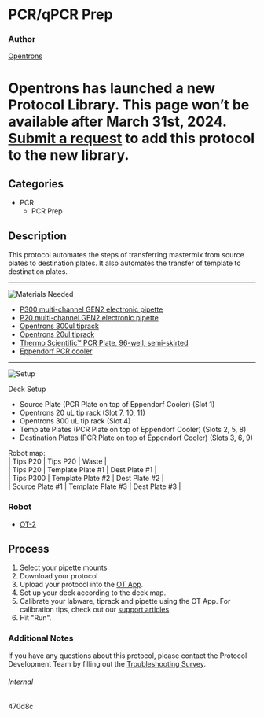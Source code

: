 # PCR/qPCR Prep

### Author
[Opentrons](https://opentrons.com/)


# Opentrons has launched a new Protocol Library. This page won’t be available after March 31st, 2024. [Submit a request](https://docs.google.com/forms/d/e/1FAIpQLSdYYp9QCKow4nn0KlCVsMS3HX0eJ0N9O7-erajKvcpT0lWbSg/viewform) to add this protocol to the new library.

## Categories
* PCR
	* PCR Prep

## Description
This protocol automates the steps of transferring mastermix from source plates to destination plates. It also automates the transfer of template to destination plates.

---
![Materials Needed](https://s3.amazonaws.com/opentrons-protocol-library-website/custom-README-images/001-General+Headings/materials.png)

* [P300 multi-channel GEN2 electronic pipette](https://shop.opentrons.com/collections/ot-2-robot/products/8-channel-electronic-pipette?variant=5984202489885)
* [P20 multi-channel GEN2 electronic pipette](https://shop.opentrons.com/collections/ot-2-pipettes/products/single-channel-electronic-pipette)
* [Opentrons 300ul tiprack](https://shop.opentrons.com/collections/opentrons-tips/products/opentrons-300ul-tips)
* [Opentrons 20ul tiprack](https://shop.opentrons.com/collections/opentrons-tips/products/opentrons-10ul-tips)
* [Thermo Scientific™ PCR Plate, 96-well, semi-skirted](https://www.fishersci.com/shop/products/thermo-scientific-96-well-semi-skirted-plates-flat-deck/ab1400l)
* [Eppendorf PCR cooler](https://www.daigger.com/eppendorf-pcr-coolers-14616-group?gclid=CjwKCAiAz4b_BRBbEiwA5XlVVkYoJn1xfnsYoEzsrHijqNP-YRCcVBJtWxD9-ENFfB_Pc9RZJUaXYRoCWjQQAvD_BwE)

---
![Setup](https://s3.amazonaws.com/opentrons-protocol-library-website/custom-README-images/001-General+Headings/Setup.png)

Deck Setup
* Source Plate (PCR Plate on top of Eppendorf Cooler) (Slot 1)
* Opentrons 20 uL tip rack (Slot 7, 10, 11)
* Opentrons 300 uL tip rack (Slot 4)
* Template Plates (PCR Plate on top of Eppendorf Cooler) (Slots 2, 5, 8)
* Destination Plates (PCR Plate on top of Eppendorf Cooler) (Slots 3, 6, 9)

Robot map:  
| Tips P20 | Tips P20 | Waste |  
| Tips P20 | Template Plate #1 | Dest Plate #1 |  
| Tips P300 | Template Plate #2 | Dest Plate #2 |  
| Source Plate #1 | Template Plate #3 | Dest Plate #3 |  


### Robot
* [OT-2](https://opentrons.com/ot-2)

## Process
1. Select your pipette mounts
2. Download your protocol
3. Upload your protocol into the [OT App](https://opentrons.com/ot-app).
4. Set up your deck according to the deck map.
5. Calibrate your labware, tiprack and pipette using the OT App. For calibration tips, check out our [support articles](https://support.opentrons.com/en/collections/1559720-guide-for-getting-started-with-the-ot-2).
6. Hit "Run".

### Additional Notes
If you have any questions about this protocol, please contact the Protocol Development Team by filling out the [Troubleshooting Survey](https://protocol-troubleshooting.paperform.co/).

###### Internal
470d8c